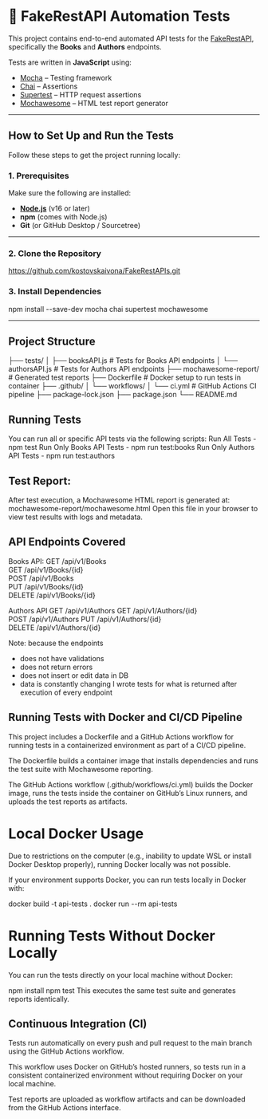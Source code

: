 # 📘 FakeRestAPI Automation Tests

This project contains end-to-end automated API tests for the [FakeRestAPI](https://fakerestapi.azurewebsites.net/index.html), specifically the **Books** and **Authors** endpoints.

Tests are written in **JavaScript** using:

- [Mocha](https://mochajs.org/) – Testing framework
- [Chai](https://www.chaijs.com/) – Assertions
- [Supertest](https://github.com/visionmedia/supertest) – HTTP request assertions
- [Mochawesome](https://github.com/adamgruber/mochawesome) – HTML test report generator

---

## How to Set Up and Run the Tests

Follow these steps to get the project running locally:

### 1. Prerequisites

Make sure the following are installed:

- **[Node.js](https://nodejs.org/)** (v16 or later)
- **npm** (comes with Node.js)
- **Git** (or GitHub Desktop / Sourcetree)

---

### 2. Clone the Repository
https://github.com/kostovskaivona/FakeRestAPIs.git

### 3. Install Dependencies

npm install --save-dev mocha chai supertest mochawesome

---

## Project Structure

├── tests/
│ ├── booksAPI.js # Tests for Books API endpoints
│ └── authorsAPI.js # Tests for Authors API endpoints
├── mochawesome-report/ # Generated test reports
├── Dockerfile # Docker setup to run tests in container
├── .github/
│ └── workflows/
│ └── ci.yml # GitHub Actions CI pipeline
├── package-lock.json
├── package.json
└── README.md

## Running Tests
You can run all or specific API tests via the following scripts:
Run All Tests - npm test
Run Only Books API Tests - npm run test:books
Run Only Authors API Tests - npm run test:authors

## Test Report:
After test execution, a Mochawesome HTML report is generated at:
mochawesome-report/mochawesome.html
Open this file in your browser to view test results with logs and metadata.

## API Endpoints Covered

Books API:
GET	/api/v1/Books	
GET	/api/v1/Books/{id}	
POST	/api/v1/Books	
PUT	/api/v1/Books/{id}	
DELETE	/api/v1/Books/{id}	

Authors API
GET	/api/v1/Authors	
GET	/api/v1/Authors/{id}	
POST	/api/v1/Authors	
PUT	/api/v1/Authors/{id}	
DELETE	/api/v1/Authors/{id}

Note: because the endpoints 
- does not have validations
- does not return errors
- does not insert or edit data in DB
- data is constantly changing
I wrote tests for what is returned after execution of every endpoint


## Running Tests with Docker and CI/CD Pipeline
This project includes a Dockerfile and a GitHub Actions workflow for running tests in a containerized environment as part of a CI/CD pipeline.

The Dockerfile builds a container image that installs dependencies and runs the test suite with Mochawesome reporting.

The GitHub Actions workflow (.github/workflows/ci.yml) builds the Docker image, runs the tests inside the container on GitHub’s Linux runners, and uploads the test reports as artifacts.

# Local Docker Usage
Due to restrictions on the computer (e.g., inability to update WSL or install Docker Desktop properly), running Docker locally was not possible.

If your environment supports Docker, you can run tests locally in Docker with:

docker build -t api-tests .
docker run --rm api-tests

# Running Tests Without Docker Locally
You can run the tests directly on your local machine without Docker:

npm install
npm test
This executes the same test suite and generates reports identically.

## Continuous Integration (CI)
Tests run automatically on every push and pull request to the main branch using the GitHub Actions workflow.

This workflow uses Docker on GitHub’s hosted runners, so tests run in a consistent containerized environment without requiring Docker on your local machine.

Test reports are uploaded as workflow artifacts and can be downloaded from the GitHub Actions interface.